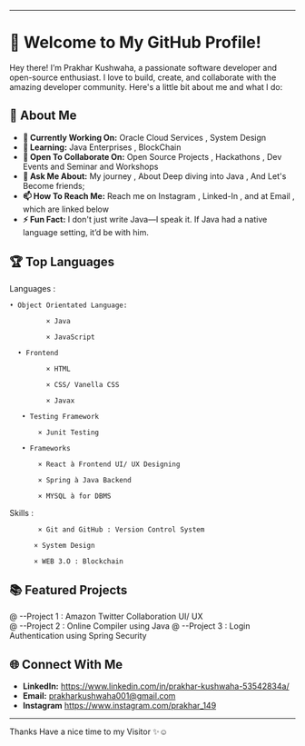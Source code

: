 
---

# 👋 Welcome to My GitHub Profile!

Hey there! I’m Prakhar Kushwaha, a passionate software developer and open-source enthusiast. I love to build, create, and collaborate with the amazing developer community. Here's a little bit about me and what I do:

## 🌟 About Me

- **🔭 Currently Working On:** Oracle Cloud Services , System Design
- **🌱 Learning:** Java Enterprises , BlockChain
- **👯 Open To Collaborate On:** Open Source Projects , Hackathons , Dev Events and Seminar and Workshops
- **💬 Ask Me About:** My journey , About Deep diving into Java , And Let's Become friends; 
- **📫 How To Reach Me:** Reach me  on Instagram , Linked-In , and at Email , which are linked below
- **⚡ Fun Fact:** I don't just write Java—I speak it. If Java had a native language setting, it’d be with him.


## 🏆 Top Languages

Languages :  

    • Object Orientated Language:   

             × Java 

             × JavaScript  

      • Frontend 

             × HTML 

             × CSS/ Vanella CSS 

             × Javax  

       • Testing Framework 

           × Junit Testing  

       • Frameworks  

           × React à Frontend UI/ UX Designing  

           × Spring à Java Backend  

           × MYSQL à for DBMS 

           

Skills :  

           × Git and GitHub : Version Control System  

          × System Design  

          × WEB 3.O : Blockchain  

## 📚 Featured Projects

@ --Project 1 : Amazon Twitter Collaboration  UI/ UX  
@ --Project 2 : Online Compiler using Java 
@ --Project 3 : Login Authentication using Spring Security 

 
## 🌐 Connect With Me

- **LinkedIn:** https://www.linkedin.com/in/prakhar-kushwaha-53542834a/
- **Email:** prakharkushwaha001@gmail.com 
- **Instagram** https://www.instagram.com/prakhar_149

---

Thanks 
Have a nice time to my Visitor ✨☺


<!---
Prakhar-Kushwaha/Prakhar-Kushwaha is a ✨ special ✨ repository because its `README.md` (this file) appears on your GitHub profile.
You can click the Preview link to take a look at your changes.
--->

